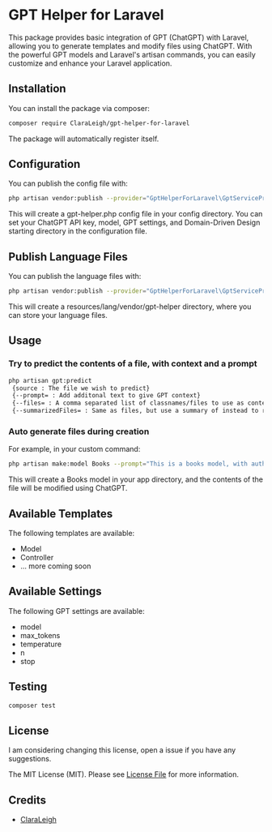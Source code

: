 # GPT Helper for Laravel

This package provides basic integration of GPT (ChatGPT) with Laravel, allowing you to generate templates and modify files using ChatGPT. With the powerful GPT models and Laravel's artisan commands, you can easily customize and enhance your Laravel application.

## Installation

You can install the package via composer:

```bash
composer require ClaraLeigh/gpt-helper-for-laravel
```
The package will automatically register itself.

## Configuration

You can publish the config file with:

```bash
php artisan vendor:publish --provider="GptHelperForLaravel\GptServiceProvider" --tag="config"
```

This will create a gpt-helper.php config file in your config directory. You can set your ChatGPT API key, model, GPT settings, and Domain-Driven Design starting directory in the configuration file.

## Publish Language Files

You can publish the language files with:

```bash
php artisan vendor:publish --provider="GptHelperForLaravel\GptServiceProvider" --tag="lang"
```

This will create a resources/lang/vendor/gpt-helper directory, where you can store your language files.

## Usage

### Try to predict the contents of a file, with context and a prompt

```bash
php artisan gpt:predict
 {source : The file we wish to predict}
 {--prompt= : Add additonal text to give GPT context}
 {--files= : A comma separated list of classnames/files to use as context}
 {--summarizedFiles= : Same as files, but use a summary of instead to reduce the query}
```

### Auto generate files during creation

For example, in your custom command:

```bash
php artisan make:model Books --prompt="This is a books model, with authors, genre's, publication dates and a relevant library"
```

This will create a Books model in your app directory, and the contents of the file will be modified using ChatGPT.

## Available Templates

The following templates are available:

- Model
- Controller
- ... more coming soon

## Available Settings

The following GPT settings are available:

- model
- max_tokens
- temperature
- n
- stop

## Testing

``` bash
composer test
```

## License

I am considering changing this license, open a issue if you have any suggestions.

The MIT License (MIT). Please see [License File](LICENSE.md) for more information.

## Credits

- [ClaraLeigh](https://github.com/ClaraLeigh)

